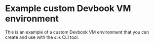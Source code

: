 # Example custom Devbook VM environment

This is an example of a custom Devbook VM environment that you can create and use with the `dbk` CLI tool.
